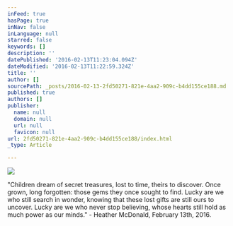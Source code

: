 ```yaml
---
inFeed: true
hasPage: true
inNav: false
inLanguage: null
starred: false
keywords: []
description: ''
datePublished: '2016-02-13T11:23:04.094Z'
dateModified: '2016-02-13T11:22:59.324Z'
title: ''
author: []
sourcePath: _posts/2016-02-13-2fd50271-821e-4aa2-909c-b4dd155ce188.md
published: true
authors: []
publisher:
  name: null
  domain: null
  url: null
  favicon: null
url: 2fd50271-821e-4aa2-909c-b4dd155ce188/index.html
_type: Article

---
```

![](https://s3-us-west-2.amazonaws.com/the-grid-img/p/fc5084fec4c99684e60127a25bfab32c68f29774.jpg)

"Children dream of secret treasures, lost to time, theirs to discover. Once grown, long forgotten: those gems they once sought to find. Lucky are we who still search in wonder, knowing that these  lost gifts are still ours to uncover. Lucky are we who never stop believing, whose hearts still hold as much power as our minds." - Heather McDonald, February 13th, 2016\.